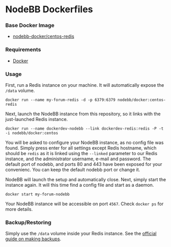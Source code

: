 NodeBB Dockerfiles
=============

### Base Docker Image

* [nodebb-docker/centos-redis](http://github.com/xaoseric/nodebb-docker/centos-redis)

### Requirements

* [Docker](https://www.docker.com/)

### Usage

First, run a Redis instance on your machine. It will automatically expose the `/data` volume.

`docker run --name my-forum-redis -d -p 6379:6379 nodebb/docker:centos-redis`

Next, launch the NodeBB instance from this repository, so it links with the just-launched Redis instance.

`docker run --name dockerdev-nodebb --link dockerdev-redis:redis -P -t -i nodebb/docker:centos`

You will be asked to configure your NodeBB instance, as no config file was found. Simply press enter for all settings except Redis hostname, which should be `redis` as it is linked using the `--linked` parameter to our Redis instance, and the administrator username, e-mail and password. The default port of nodebb, and ports 80 and 443 have been exposed for your convenienc. You can keep the default nodebb port or change it.

NodeBB will launch the setup and automatically close. Next, simply start the instance again. It will this time find a config file and start as a daemon.

`docker start my-forum-nodebb`

Your NodeBB instance will be accessible on port `4567`. Check `docker ps` for more details.

### Backup/Restoring

Simply use the `/data` volume inside your Redis instance. See the [official guide on making backups](https://docs.docker.com/userguide/dockervolumes/#backup-restore-or-migrate-data-volumes).